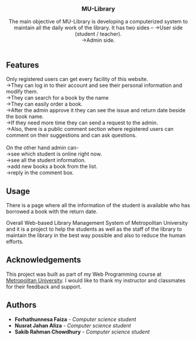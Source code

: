 <p align="center">
  <h3 align="center">MU-Library</h3>
  <p align="center">
  The main objective of MU-Library is developing a computerized system to maintain all the daily work of the library. It has two sides –
 ->User side (student / teacher).<br/>
 ->Admin side.
    <br/>
    <br/
  </p>
</p>

## Features
Only registered users can get every facility of this website.<br/>
->They can log in to their account and see their personal information and modify them.<br/>
->They can search for a book by the name<br/>
->They can easily order a book.<br/>
->After the admin approve it they can see the issue and return date beside the book name.<br/>
->If they need more time they can send a request to the admin.<br/>
->Also, there is a public comment section where registered users can comment on their suggestions and can ask questions.<br/>
<br/>
On the other hand admin can-<br/>
->see which student is online right now.<br/>
->see all the student information.<br/>
->add new books a book from the list.<br/>
->reply in the comment box.<br/>

## Usage
There is a page where all the information of the student is available who has borrowed a book with the return date.

Overall Web-based Library Management System of Metropolitan University and it is a project to help the students as well as the staff of the library to maintain the library in the best way possible and also to reduce the human efforts.


## Acknowledgements
This project was built as part of my Web Programming course at [Metropolitan University](https://metrouni.edu.bd/). I would like to thank my instructor and classmates for their feedback and support.

## Authors
* **Forhathunnesa Faiza** - *Computer science student*
* **Nusrat Jahan Aliza** - *Computer science student*
* **Sakib Rahman Chowdhury** - *Computer science student*
